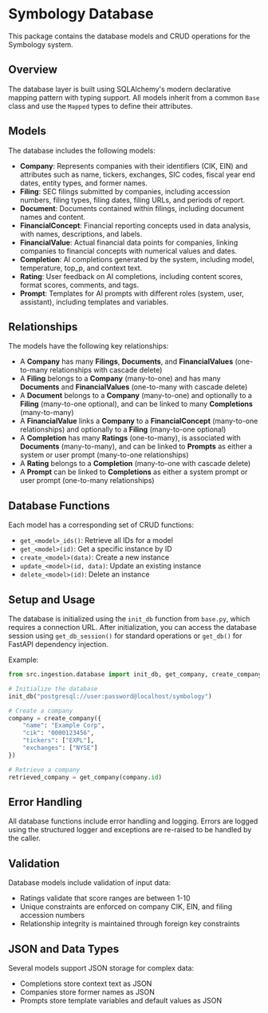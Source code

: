 # Symbology Database

This package contains the database models and CRUD operations for the Symbology system.

## Overview

The database layer is built using SQLAlchemy's modern declarative mapping pattern with typing support. All models inherit from a common `Base` class and use the `Mapped` types to define their attributes.

## Models

The database includes the following models:

- **Company**: Represents companies with their identifiers (CIK, EIN) and attributes such as name, tickers, exchanges, SIC codes, fiscal year end dates, entity types, and former names.
- **Filing**: SEC filings submitted by companies, including accession numbers, filing types, filing dates, filing URLs, and periods of report.
- **Document**: Documents contained within filings, including document names and content.
- **FinancialConcept**: Financial reporting concepts used in data analysis, with names, descriptions, and labels.
- **FinancialValue**: Actual financial data points for companies, linking companies to financial concepts with numerical values and dates.
- **Completion**: AI completions generated by the system, including model, temperature, top_p, and context text.
- **Rating**: User feedback on AI completions, including content scores, format scores, comments, and tags.
- **Prompt**: Templates for AI prompts with different roles (system, user, assistant), including templates and variables.

## Relationships

The models have the following key relationships:

- A **Company** has many **Filings**, **Documents**, and **FinancialValues** (one-to-many relationships with cascade delete)
- A **Filing** belongs to a **Company** (many-to-one) and has many **Documents** and **FinancialValues** (one-to-many with cascade delete)
- A **Document** belongs to a **Company** (many-to-one) and optionally to a **Filing** (many-to-one optional), and can be linked to many **Completions** (many-to-many)
- A **FinancialValue** links a **Company** to a **FinancialConcept** (many-to-one relationships) and optionally to a **Filing** (many-to-one optional)
- A **Completion** has many **Ratings** (one-to-many), is associated with **Documents** (many-to-many), and can be linked to **Prompts** as either a system or user prompt (many-to-one relationships)
- A **Rating** belongs to a **Completion** (many-to-one with cascade delete)
- A **Prompt** can be linked to **Completions** as either a system prompt or user prompt (one-to-many relationships)

## Database Functions

Each model has a corresponding set of CRUD functions:

- `get_<model>_ids()`: Retrieve all IDs for a model
- `get_<model>(id)`: Get a specific instance by ID
- `create_<model>(data)`: Create a new instance
- `update_<model>(id, data)`: Update an existing instance
- `delete_<model>(id)`: Delete an instance

## Setup and Usage

The database is initialized using the `init_db` function from `base.py`, which requires a connection URL. After initialization, you can access the database session using `get_db_session()` for standard operations or `get_db()` for FastAPI dependency injection.

Example:

```python
from src.ingestion.database import init_db, get_company, create_company

# Initialize the database
init_db("postgresql://user:password@localhost/symbology")

# Create a company
company = create_company({
    "name": "Example Corp",
    "cik": "0000123456",
    "tickers": ["EXPL"],
    "exchanges": ["NYSE"]
})

# Retrieve a company
retrieved_company = get_company(company.id)
```

## Error Handling

All database functions include error handling and logging. Errors are logged using the structured logger and exceptions are re-raised to be handled by the caller.

## Validation

Database models include validation of input data:
- Ratings validate that score ranges are between 1-10
- Unique constraints are enforced on company CIK, EIN, and filing accession numbers
- Relationship integrity is maintained through foreign key constraints

## JSON and Data Types

Several models support JSON storage for complex data:
- Completions store context text as JSON
- Companies store former names as JSON
- Prompts store template variables and default values as JSON
